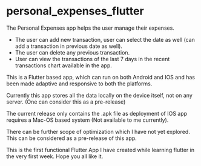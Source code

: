 # personal_expenses_flutter
   The Personal Expenses app helps the user manage their expenses.

   - The user can add new transaction, user can select the date as well (can add a transaction in previous date as well).
   - The user can delete any previous transaction.
   - User can view the transactions of the last 7 days in the recent transactions chart available in the app.
   
   This is a Flutter based app, which can run on both Android and IOS and has been made adaptive and responsive to both the platforms.
   
   Currently this app stores all the data locally on the device itself, not on any server. (One can consider this as a pre-release)

   The current release only contains the .apk file as deployment of IOS app requires a Mac-OS based system (Not available to me currently).
   
   There can be further scope of optimization which I have not yet explored. This can be considered as a pre-release of this app.

   This is the first functional Flutter App I have created while learning flutter in the very first week. Hope you all like it.
